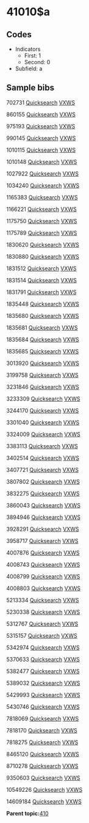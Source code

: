 # 41010$a

## Codes

-   Indicators
    -   First: 1
    -   Second: 0
-   Subfield: a

## Sample bibs

702731 [Quicksearch](https://search.library.yale.edu/catalog/702731) [VXWS](http://prodorbis.library.yale.edu:7014/vxws/GetHoldingsService?bibId=702731)

860155 [Quicksearch](https://search.library.yale.edu/catalog/860155) [VXWS](http://prodorbis.library.yale.edu:7014/vxws/GetHoldingsService?bibId=860155)

975193 [Quicksearch](https://search.library.yale.edu/catalog/975193) [VXWS](http://prodorbis.library.yale.edu:7014/vxws/GetHoldingsService?bibId=975193)

990145 [Quicksearch](https://search.library.yale.edu/catalog/990145) [VXWS](http://prodorbis.library.yale.edu:7014/vxws/GetHoldingsService?bibId=990145)

1010115 [Quicksearch](https://search.library.yale.edu/catalog/1010115) [VXWS](http://prodorbis.library.yale.edu:7014/vxws/GetHoldingsService?bibId=1010115)

1010148 [Quicksearch](https://search.library.yale.edu/catalog/1010148) [VXWS](http://prodorbis.library.yale.edu:7014/vxws/GetHoldingsService?bibId=1010148)

1027922 [Quicksearch](https://search.library.yale.edu/catalog/1027922) [VXWS](http://prodorbis.library.yale.edu:7014/vxws/GetHoldingsService?bibId=1027922)

1034240 [Quicksearch](https://search.library.yale.edu/catalog/1034240) [VXWS](http://prodorbis.library.yale.edu:7014/vxws/GetHoldingsService?bibId=1034240)

1165383 [Quicksearch](https://search.library.yale.edu/catalog/1165383) [VXWS](http://prodorbis.library.yale.edu:7014/vxws/GetHoldingsService?bibId=1165383)

1166221 [Quicksearch](https://search.library.yale.edu/catalog/1166221) [VXWS](http://prodorbis.library.yale.edu:7014/vxws/GetHoldingsService?bibId=1166221)

1175750 [Quicksearch](https://search.library.yale.edu/catalog/1175750) [VXWS](http://prodorbis.library.yale.edu:7014/vxws/GetHoldingsService?bibId=1175750)

1175789 [Quicksearch](https://search.library.yale.edu/catalog/1175789) [VXWS](http://prodorbis.library.yale.edu:7014/vxws/GetHoldingsService?bibId=1175789)

1830620 [Quicksearch](https://search.library.yale.edu/catalog/1830620) [VXWS](http://prodorbis.library.yale.edu:7014/vxws/GetHoldingsService?bibId=1830620)

1830880 [Quicksearch](https://search.library.yale.edu/catalog/1830880) [VXWS](http://prodorbis.library.yale.edu:7014/vxws/GetHoldingsService?bibId=1830880)

1831512 [Quicksearch](https://search.library.yale.edu/catalog/1831512) [VXWS](http://prodorbis.library.yale.edu:7014/vxws/GetHoldingsService?bibId=1831512)

1831514 [Quicksearch](https://search.library.yale.edu/catalog/1831514) [VXWS](http://prodorbis.library.yale.edu:7014/vxws/GetHoldingsService?bibId=1831514)

1831791 [Quicksearch](https://search.library.yale.edu/catalog/1831791) [VXWS](http://prodorbis.library.yale.edu:7014/vxws/GetHoldingsService?bibId=1831791)

1835448 [Quicksearch](https://search.library.yale.edu/catalog/1835448) [VXWS](http://prodorbis.library.yale.edu:7014/vxws/GetHoldingsService?bibId=1835448)

1835680 [Quicksearch](https://search.library.yale.edu/catalog/1835680) [VXWS](http://prodorbis.library.yale.edu:7014/vxws/GetHoldingsService?bibId=1835680)

1835681 [Quicksearch](https://search.library.yale.edu/catalog/1835681) [VXWS](http://prodorbis.library.yale.edu:7014/vxws/GetHoldingsService?bibId=1835681)

1835684 [Quicksearch](https://search.library.yale.edu/catalog/1835684) [VXWS](http://prodorbis.library.yale.edu:7014/vxws/GetHoldingsService?bibId=1835684)

1835685 [Quicksearch](https://search.library.yale.edu/catalog/1835685) [VXWS](http://prodorbis.library.yale.edu:7014/vxws/GetHoldingsService?bibId=1835685)

3013920 [Quicksearch](https://search.library.yale.edu/catalog/3013920) [VXWS](http://prodorbis.library.yale.edu:7014/vxws/GetHoldingsService?bibId=3013920)

3199758 [Quicksearch](https://search.library.yale.edu/catalog/3199758) [VXWS](http://prodorbis.library.yale.edu:7014/vxws/GetHoldingsService?bibId=3199758)

3231846 [Quicksearch](https://search.library.yale.edu/catalog/3231846) [VXWS](http://prodorbis.library.yale.edu:7014/vxws/GetHoldingsService?bibId=3231846)

3233309 [Quicksearch](https://search.library.yale.edu/catalog/3233309) [VXWS](http://prodorbis.library.yale.edu:7014/vxws/GetHoldingsService?bibId=3233309)

3244170 [Quicksearch](https://search.library.yale.edu/catalog/3244170) [VXWS](http://prodorbis.library.yale.edu:7014/vxws/GetHoldingsService?bibId=3244170)

3301040 [Quicksearch](https://search.library.yale.edu/catalog/3301040) [VXWS](http://prodorbis.library.yale.edu:7014/vxws/GetHoldingsService?bibId=3301040)

3324009 [Quicksearch](https://search.library.yale.edu/catalog/3324009) [VXWS](http://prodorbis.library.yale.edu:7014/vxws/GetHoldingsService?bibId=3324009)

3383113 [Quicksearch](https://search.library.yale.edu/catalog/3383113) [VXWS](http://prodorbis.library.yale.edu:7014/vxws/GetHoldingsService?bibId=3383113)

3402514 [Quicksearch](https://search.library.yale.edu/catalog/3402514) [VXWS](http://prodorbis.library.yale.edu:7014/vxws/GetHoldingsService?bibId=3402514)

3407721 [Quicksearch](https://search.library.yale.edu/catalog/3407721) [VXWS](http://prodorbis.library.yale.edu:7014/vxws/GetHoldingsService?bibId=3407721)

3807802 [Quicksearch](https://search.library.yale.edu/catalog/3807802) [VXWS](http://prodorbis.library.yale.edu:7014/vxws/GetHoldingsService?bibId=3807802)

3832275 [Quicksearch](https://search.library.yale.edu/catalog/3832275) [VXWS](http://prodorbis.library.yale.edu:7014/vxws/GetHoldingsService?bibId=3832275)

3860043 [Quicksearch](https://search.library.yale.edu/catalog/3860043) [VXWS](http://prodorbis.library.yale.edu:7014/vxws/GetHoldingsService?bibId=3860043)

3894946 [Quicksearch](https://search.library.yale.edu/catalog/3894946) [VXWS](http://prodorbis.library.yale.edu:7014/vxws/GetHoldingsService?bibId=3894946)

3928291 [Quicksearch](https://search.library.yale.edu/catalog/3928291) [VXWS](http://prodorbis.library.yale.edu:7014/vxws/GetHoldingsService?bibId=3928291)

3958717 [Quicksearch](https://search.library.yale.edu/catalog/3958717) [VXWS](http://prodorbis.library.yale.edu:7014/vxws/GetHoldingsService?bibId=3958717)

4007876 [Quicksearch](https://search.library.yale.edu/catalog/4007876) [VXWS](http://prodorbis.library.yale.edu:7014/vxws/GetHoldingsService?bibId=4007876)

4008743 [Quicksearch](https://search.library.yale.edu/catalog/4008743) [VXWS](http://prodorbis.library.yale.edu:7014/vxws/GetHoldingsService?bibId=4008743)

4008799 [Quicksearch](https://search.library.yale.edu/catalog/4008799) [VXWS](http://prodorbis.library.yale.edu:7014/vxws/GetHoldingsService?bibId=4008799)

4008803 [Quicksearch](https://search.library.yale.edu/catalog/4008803) [VXWS](http://prodorbis.library.yale.edu:7014/vxws/GetHoldingsService?bibId=4008803)

5213334 [Quicksearch](https://search.library.yale.edu/catalog/5213334) [VXWS](http://prodorbis.library.yale.edu:7014/vxws/GetHoldingsService?bibId=5213334)

5230338 [Quicksearch](https://search.library.yale.edu/catalog/5230338) [VXWS](http://prodorbis.library.yale.edu:7014/vxws/GetHoldingsService?bibId=5230338)

5312767 [Quicksearch](https://search.library.yale.edu/catalog/5312767) [VXWS](http://prodorbis.library.yale.edu:7014/vxws/GetHoldingsService?bibId=5312767)

5315157 [Quicksearch](https://search.library.yale.edu/catalog/5315157) [VXWS](http://prodorbis.library.yale.edu:7014/vxws/GetHoldingsService?bibId=5315157)

5342974 [Quicksearch](https://search.library.yale.edu/catalog/5342974) [VXWS](http://prodorbis.library.yale.edu:7014/vxws/GetHoldingsService?bibId=5342974)

5370633 [Quicksearch](https://search.library.yale.edu/catalog/5370633) [VXWS](http://prodorbis.library.yale.edu:7014/vxws/GetHoldingsService?bibId=5370633)

5382477 [Quicksearch](https://search.library.yale.edu/catalog/5382477) [VXWS](http://prodorbis.library.yale.edu:7014/vxws/GetHoldingsService?bibId=5382477)

5389032 [Quicksearch](https://search.library.yale.edu/catalog/5389032) [VXWS](http://prodorbis.library.yale.edu:7014/vxws/GetHoldingsService?bibId=5389032)

5429993 [Quicksearch](https://search.library.yale.edu/catalog/5429993) [VXWS](http://prodorbis.library.yale.edu:7014/vxws/GetHoldingsService?bibId=5429993)

5430746 [Quicksearch](https://search.library.yale.edu/catalog/5430746) [VXWS](http://prodorbis.library.yale.edu:7014/vxws/GetHoldingsService?bibId=5430746)

7818069 [Quicksearch](https://search.library.yale.edu/catalog/7818069) [VXWS](http://prodorbis.library.yale.edu:7014/vxws/GetHoldingsService?bibId=7818069)

7818170 [Quicksearch](https://search.library.yale.edu/catalog/7818170) [VXWS](http://prodorbis.library.yale.edu:7014/vxws/GetHoldingsService?bibId=7818170)

7818275 [Quicksearch](https://search.library.yale.edu/catalog/7818275) [VXWS](http://prodorbis.library.yale.edu:7014/vxws/GetHoldingsService?bibId=7818275)

8465120 [Quicksearch](https://search.library.yale.edu/catalog/8465120) [VXWS](http://prodorbis.library.yale.edu:7014/vxws/GetHoldingsService?bibId=8465120)

8710278 [Quicksearch](https://search.library.yale.edu/catalog/8710278) [VXWS](http://prodorbis.library.yale.edu:7014/vxws/GetHoldingsService?bibId=8710278)

9350603 [Quicksearch](https://search.library.yale.edu/catalog/9350603) [VXWS](http://prodorbis.library.yale.edu:7014/vxws/GetHoldingsService?bibId=9350603)

10549226 [Quicksearch](https://search.library.yale.edu/catalog/10549226) [VXWS](http://prodorbis.library.yale.edu:7014/vxws/GetHoldingsService?bibId=10549226)

14609184 [Quicksearch](https://search.library.yale.edu/catalog/14609184) [VXWS](http://prodorbis.library.yale.edu:7014/vxws/GetHoldingsService?bibId=14609184)

**Parent topic:**[410](../../tags/410/410.md)

